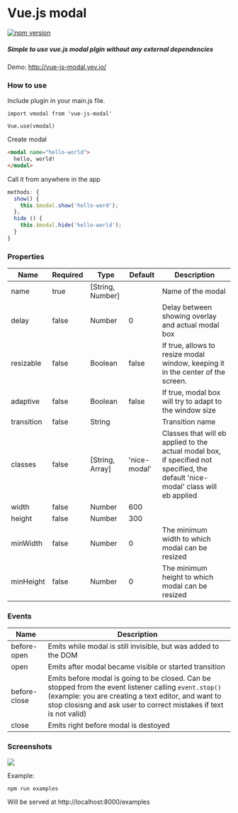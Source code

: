 <h1>Vue.js modal</h1>

[![npm version](https://badge.fury.io/js/vue-js-modal.svg)](https://badge.fury.io/js/vue-js-modal)

<h5>Simple to use vue.js modal plgin without any external dependencies</h5>

Demo: http://vue-js-modal.yev.io/

<h3>How to use</h3>

Include plugin in your main.js file.
```javsacript
import vmodal from 'vue-js-modal'

Vue.use(vmodal)
```

Create modal
```html
<modal name="hello-world">
  hello, world!
</modal>
```
Call it from anywhere in the app
```javascript
methods: {
  show() { 
    this.$modal.show('hello-word');
  },
  hide () {
    this.$modal.hide('hello-world');
  }
}
```

<h3>Properties</h3>

| Name      | Required | Type          | Default     | Description |
| ---       | ---      | ---           | ---         | ---         |
| name      | true  | [String, Number] |             | Name of the modal |
| delay     | false | Number           | 0           | Delay between showing overlay and actual modal box |
| resizable | false | Boolean          | false       | If true, allows to resize modal window, keeping it in the center of the screen. |
| adaptive  | false | Boolean          | false       | If true, modal box will try to adapt to the window size |
| transition| false | String           |             | Transition name |
| classes   | false | [String, Array]  | 'nice-modal'| Classes that will eb applied to the actual modal box, if specified not specified, the default 'nice-modal' class will eb applied |
| width     | false | Number           | 600         | |
| height    | false | Number           | 300         | |
| minWidth  | false | Number           | 0           | The minimum width to which modal can be resized  |
| minHeight | false | Number           | 0           | The minimum height to which modal can be resized |

<h3>Events</h3>

| Name         | Description |
| ---          | --- |
| before-open  | Emits while modal is still invisible, but was added to the DOM |
| open         | Emits after modal became visible or started transition |
| before-close | Emits before modal is going to be closed. Can be stopped from the event listener calling `event.stop()` (example: you are creating a text editor, and want to stop closisng and ask user to correct mistakes if text is not valid)
| close        | Emits right before modal is destoyed |

<h3>Screenshots</h3>

![](http://i.imgur.com/mN1MBJ3.gif)


Example: 
```
npm run examples
```
Will be served at http://localhost:8000/examples
